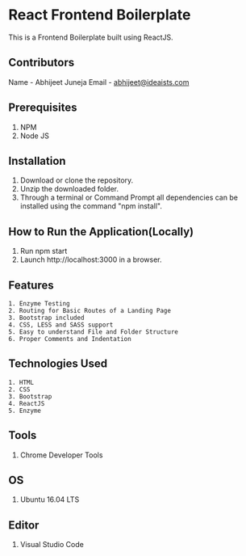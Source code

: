 # React Frontend Boilerplate
This is a Frontend Boilerplate built using ReactJS.


## Contributors
  Name - Abhijeet Juneja
  Email - abhijeet@ideaists.com


## Prerequisites

  1. NPM
  2. Node JS


## Installation

  1. Download or clone the repository.
  2. Unzip the downloaded folder.
  3. Through a terminal or Command Prompt all dependencies can be installed using the command "npm install".


## How to Run the Application(Locally)

  1. Run npm start
  2. Launch http://localhost:3000 in a browser.


## Features
    
    1. Enzyme Testing
    2. Routing for Basic Routes of a Landing Page
    3. Bootstrap included
    4. CSS, LESS and SASS support
    5. Easy to understand File and Folder Structure
    6. Proper Comments and Indentation


## Technologies Used

    1. HTML
  	2. CSS
  	3. Bootstrap
  	4. ReactJS
    5. Enzyme
  

## Tools

  1. Chrome Developer Tools


## OS

  1. Ubuntu 16.04 LTS


## Editor
  
  1. Visual Studio Code